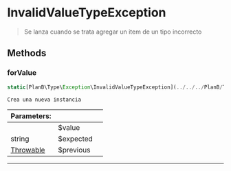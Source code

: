 
                                                                                                                                            
    
# InvalidValueTypeException


> Se lanza cuando se trata agregar un item de un tipo incorrecto
>
> 








## Methods

### forValue
``` php
static[PlanB\Type\Exception\InvalidValueTypeException](../../../PlanB/Type/Exception/InvalidValueTypeException.md) forValue ($value, string $expected, [Throwable](../../../Throwable.md) $previous = null)

Crea una nueva instancia

```

|Parameters: | | |
| --- | --- | --- |
| |$value |  |
|string |$expected |  |
|[Throwable](../../../Throwable.md) |$previous |  |

---


                                                                                                                                                                                                                                                                                                                                                                                                            
    
                                                                                                                                                                                                                                                                             
                